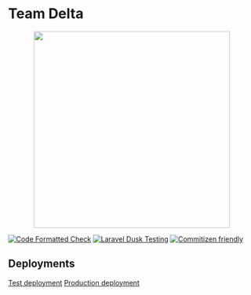 # Team Delta

<p align="center">
<a href="https://laravel.com" target="_blank">
<img src="https://raw.githubusercontent.com/laravel/art/master/logo-lockup/5%20SVG/2%20CMYK/1%20Full%20Color/laravel-logolockup-cmyk-red.svg" width="400">
</a>
</p>

[![Code Formatted Check](https://github.com/BIT-Studio-4/team-project-2021-s2-team-delta/actions/workflows/Project_Linter_Check.yml/badge.svg)](https://github.com/BIT-Studio-4/team-project-2021-s2-team-delta/actions/workflows/Project_Linter_Check.yml)
[![Laravel Dusk Testing](https://github.com/BIT-Studio-4/team-project-2021-s2-team-delta/actions/workflows/laravel-dusk-testing.yml/badge.svg)](https://github.com/BIT-Studio-4/team-project-2021-s2-team-delta/actions/workflows/laravel-dusk-testing.yml)
[![Commitizen friendly](https://img.shields.io/badge/commitizen-friendly-brightgreen.svg)](http://commitizen.github.io/cz-cli/)

## Deployments

[Test deployment](http://op-studio-testing.herokuapp.com)
[Production deployment](https://bit-studio-management.herokuapp.com)